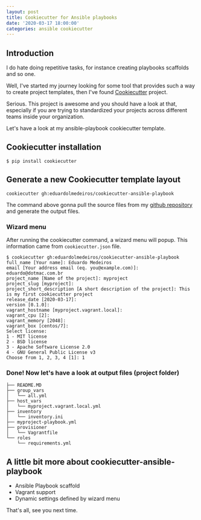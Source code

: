 ```yaml
---
layout: post
title: Cookiecutter for Ansible playbooks
date: '2020-03-17 18:00:00'
categories: ansible cookiecutter
---
```


## Introduction

I do hate doing repetitive tasks, for instance creating playbooks scaffolds and so one.

Well, I've started my journey looking for some tool that provides such a way to create project templates, then I've found [Cookiecutter](https://cookiecutter.readthedocs.io/) project.

Serious. This project is awesome and you should have a look at that, especially if you are trying to standardized your projects across different teams inside your organization.

Let's have a look at my ansible-playbook cookiecutter template.

## Cookiecutter installation

```shell
$ pip install cookiecutter
```

## Generate a new Cookiecutter template layout

```shell
cookiecutter gh:eduardolmedeiros/cookiecutter-ansible-playbook
```

The command above gonna pull the source files from my [github repository](https://github.com/eduardolmedeiros/cookiecutter-ansible-playbook) and generate the output files.

### Wizard menu

After running the cookiecutter command, a wizard menu will popup.
This information came from `cookiecutter.json` file.

```shell
$ cookiecutter gh:eduardolmedeiros/cookiecutter-ansible-playbook
full_name [Your name]: Eduardo Medeiros
email [Your address email (eq. you@example.com)]: eduardo@dotmac.com.br
project_name [Name of the project]: myproject
project_slug [myproject]:
project_short_description [A short description of the project]: This is my first cookiecutter project
release_date [2020-03-17]:
version [0.1.0]:
vagrant_hostname [myproject.vagrant.local]:
vagrant_cpu [2]:
vagrant_memory [2048]:
vagrant_box [centos/7]:
Select license:
1 - MIT license
2 - BSD license
3 - Apache Software License 2.0
4 - GNU General Public License v3
Choose from 1, 2, 3, 4 [1]: 1
```

### Done! Now let's have a look at output files (project folder)

```shell
├── README.MD
├── group_vars
│   └── all.yml
├── host_vars
│   └── myproject.vagrant.local.yml
├── inventory
│   └── inventory.ini
├── myproject-playbook.yml
├── provisioner
│   └── Vagrantfile
└── roles
    └── requirements.yml
```

## A little bit more about cookiecutter-ansible-playbook

* Ansible Playbook scaffold
* Vagrant support
* Dynamic settings defined by wizard menu


That's all, see you next time.